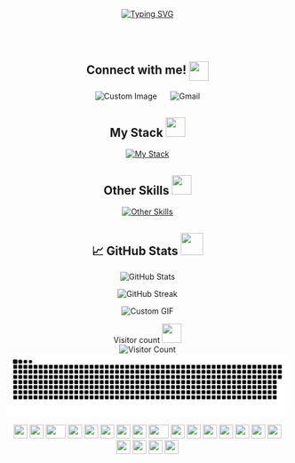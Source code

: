 <div align="center">

  <!-- Typing SVG -->
  <a href="https://git.io/typing-svg">
    <img src="https://readme-typing-svg.demolab.com?font=Fira+Code&weight=600&size=40&duration=3000&pause=800&color=e38c14&center=true&vCenter=true&width=1000&lines=Hi%2C+I'm+Billy;I'm+a+Full+Stack+Software+Engineer;I+like+to+create+cool+things" alt="Typing SVG" />
  </a>
  
  <br><br>

  <!-- Connect with me section -->
 <h2 align="center">Connect with me! 
  <img src="https://cultofthepartyparrot.com/parrots/hd/stableparrot.gif" width="35" height="35" style="vertical-align: middle;"/>
</h2>

<p align="center">
  <img src="https://github.com/user-attachments/assets/b199ea1f-703c-42c4-83aa-2a156a276857" alt="Custom Image" height="50" width="50" style="vertical-align: middle; margin-right: 10px;"/>

  <img src="https://skillicons.dev/icons?i=gmail" alt="Gmail" height="50" width="50" style="vertical-align: middle; margin-left: 10px;"/>
</p>

  <!-- My Stack section -->
  <h2>My Stack 
    <img src="https://cultofthepartyparrot.com/parrots/hd/dealwithitnowparrot.gif" width="35" height="35" />
  </h2>

  <p>
    <a href="https://skillicons.dev">
      <img src="https://skillicons.dev/icons?i=js,html,css,bootstrap,react,python,flask" alt="My Stack" />
    </a>
  </p>

  <!-- Other Skills section -->
  <h2>Other Skills 
    <img src="https://cultofthepartyparrot.com/parrots/hd/mustacheparrot.gif" width="35" height="35"/>
  </h2>

  <p>
    <a href="https://skillicons.dev">
      <img src="https://skillicons.dev/icons?i=github,git,jest,bash,figma,postman" alt="Other Skills" />
    </a>
  </p>

  <!-- GitHub Stats section -->
  <h2>📈 GitHub Stats 
    <img src="https://cultofthepartyparrot.com/parrots/hd/laptop_parrot.gif" width="40" height="40"/>
  </h2>

  <p>
    <img src="https://github-readme-stats.vercel.app/api?username=BillyStorm01&theme=dark&rank_icon=github" width="500" alt="GitHub Stats"/>
  </p>
  
  <p>
    <img src="https://github-readme-streak-stats.herokuapp.com/?user=billystorm01&theme=dark" width="500" alt="GitHub Streak"/>
  </p>
  
  <p>
    <img src="https://user-images.githubusercontent.com/74038190/212284136-03988914-d899-44b4-b1d9-4eeccf656e44.gif" width="500" alt="Custom GIF"/>
  </p>

  <!-- Visitor Count section -->
  <p>
    Visitor count 
    <img src="https://cultofthepartyparrot.com/parrots/hd/mustacheparrot.gif" width="35" height="35"/>
    <br>
    <img src="https://profile-counter.glitch.me/_billystorm01/count.svg" alt="Visitor Count" /><br>
    <a href="#"><img src="contributions.svg" alt="Contributions"/></a>
  </p>

  <!-- Fun Parrots section -->
  <div>
    <img src="https://cultofthepartyparrot.com/parrots/hd/githubparrot.gif" width="25" height="25" />
    <img src="https://cultofthepartyparrot.com/flags/hd/iranparrot.gif" width="25" height="25" />
    <img src="https://cultofthepartyparrot.com/parrots/asyncparrot.gif" width="36" height="25" />
    <img src="https://cultofthepartyparrot.com/parrots/hd/60fpsparrot.gif" width="25" height="25" />
    <img src="https://cultofthepartyparrot.com/parrots/hd/jumpingparrot.gif" width="25" height="25" />
    <img src="https://cultofthepartyparrot.com/parrots/hd/opensourceparrot.gif" width="25" height="25" />
    <img src="https://cultofthepartyparrot.com/parrots/hd/hypnoparrotlight.gif" width="25" height="25" />
    <img src="https://cultofthepartyparrot.com/parrots/databaseparrot.gif" width="25" height="25" />
    <img src="https://cultofthepartyparrot.com/parrots/fixparrot.gif" width="36" height="25" />
    <img src="https://cultofthepartyparrot.com/parrots/hd/laptop_parrot.gif" width="25" height="25" />
    <img src="https://cultofthepartyparrot.com/parrots/hd/spinningparrot.gif" width="25" height="25" />
    <img src="https://cultofthepartyparrot.com/parrots/hd/levitationparrot.gif" width="25" height="25" />
    <img src="https://cultofthepartyparrot.com/parrots/hd/meldparrot.gif" width="25" height="25" />
    <img src="https://cultofthepartyparrot.com/parrots/slomoparrot.gif" width="25" height="25" />
    <img src="https://cultofthepartyparrot.com/parrots/hd/moonwalkingparrot.gif" width="25" height="25" />
    <img src="https://cultofthepartyparrot.com/parrots/hd/scienceparrot.gif" width="25" height="25" />
    <img src="https://cultofthepartyparrot.com/parrots/hd/pirateparrot.gif" width="25" height="25" />
    <img src="https://cultofthepartyparrot.com/parrots/hd/footballparrot.gif" width="25" height="25" />
    <img src="https://cultofthepartyparrot.com/parrots/hd/illuminatiparrot.gif" width="25" height="25" />
    <img src="https://cultofthepartyparrot.com/parrots/hd/hypnoparrotdark.gif" width="25" height="25" />
  </div>

</div>
